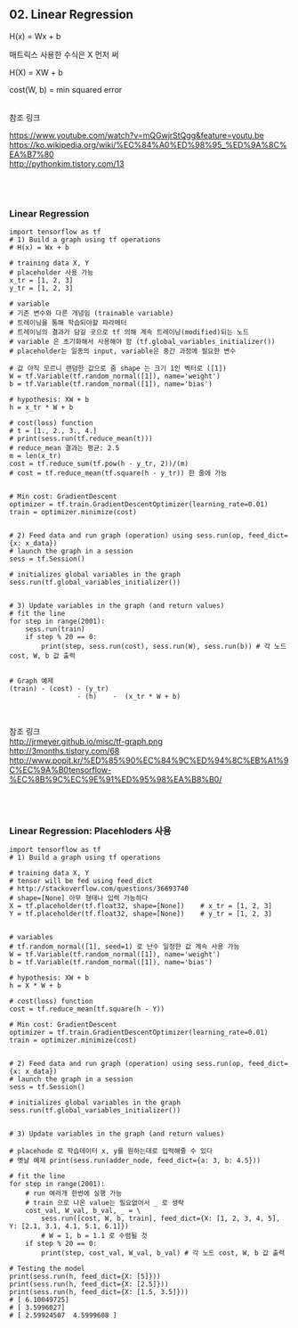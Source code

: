 <!--------------------------------------------------------------->
<!--------------------------------------------------------------->

## 02. Linear Regression

H(x) = Wx + b

매트릭스 사용한 수식은 X 먼저 써 

H(X) = XW + b

cost(W, b) = min squared error

<br />
참조 링크  

https://www.youtube.com/watch?v=mQGwjrStQgg&feature=youtu.be  
https://ko.wikipedia.org/wiki/%EC%84%A0%ED%98%95_%ED%9A%8C%EA%B7%80  
http://pythonkim.tistory.com/13


<br /><br />
<!--------------------------------------------------------------->
<!--------------------------------------------------------------->

### Linear Regression

```
import tensorflow as tf
# 1) Build a graph using tf operations
# H(x) = Wx + b

# training data X, Y
# placeholder 사용 가능
x_tr = [1, 2, 3]
y_tr = [1, 2, 3]

# variable 
# 기존 변수와 다른 개념임 (trainable variable)
# 트레이닝을 통해 학습되야할 파라메터
# 트레이닝의 결과가 담길 곳으로 tf 의해 계속 트레이닝(modified)되는 노드
# variable 은 초기화해서 사용해야 함 (tf.global_variables_initializer())
# placeholder는 일종의 input, variable은 중간 과정에 필요한 변수

# 값 아직 모르니 랜덤한 값으로 줌 shape 는 크기 1인 벡터로 ([1])
W = tf.Variable(tf.random_normal([1]), name='weight')
b = tf.Variable(tf.random_normal([1]), name='bias')

# hypothesis: XW + b
h = x_tr * W + b

# cost(loss) function
# t = [1., 2., 3., 4.]
# print(sess.run(tf.reduce_mean(t)))
# reduce_mean 결과는 평균: 2.5
m = len(x_tr)
cost = tf.reduce_sum(tf.pow(h - y_tr, 2))/(m)
# cost = tf.reduce_mean(tf.square(h - y_tr)) 한 줄에 가능


# Min cost: GradientDescent
optimizer = tf.train.GradientDescentOptimizer(learning_rate=0.01)
train = optimizer.minimize(cost)


# 2) Feed data and run graph (operation) using sess.run(op, feed_dict={x: x_data})
# launch the graph in a session
sess = tf.Session()

# initializes global variables in the graph
sess.run(tf.global_variables_initializer())


# 3) Update variables in the graph (and return values)
# fit the line
for step in range(2001):
	sess.run(train)
	if step % 20 == 0:
		print(step, sess.run(cost), sess.run(W), sess.run(b)) # 각 노드 cost, W, b 값 출력


# Graph 예제
(train) - (cost) - (y_tr)
                 - (h)    -  (x_tr * W + b)
```

<br />

참조 링크  
http://jrmeyer.github.io/misc/tf-graph.png  
http://3months.tistory.com/68  
http://www.popit.kr/%ED%85%90%EC%84%9C%ED%94%8C%EB%A1%9C%EC%9A%B0tensorflow-%EC%8B%9C%EC%9E%91%ED%95%98%EA%B8%B0/  


<br /><br />
<!--------------------------------------------------------------->
<!--------------------------------------------------------------->

### Linear Regression: Placehloders 사용

```
import tensorflow as tf
# 1) Build a graph using tf operations

# training data X, Y
# tensor will be fed using feed_dict
# http://stackoverflow.com/questions/36693740
# shape=[None] 아무 형태나 입력 가능하다
X = tf.placeholder(tf.float32, shape=[None])    # x_tr = [1, 2, 3]
Y = tf.placeholder(tf.float32, shape=[None])    # y_tr = [1, 2, 3]


# variables
# tf.random_normal([1], seed=1) 로 난수 일정한 값 계속 사용 가능
W = tf.Variable(tf.random_normal([1]), name='weight')
b = tf.Variable(tf.random_normal([1]), name='bias')

# hypothesis: XW + b
h = X * W + b

# cost(loss) function
cost = tf.reduce_mean(tf.square(h - Y))

# Min cost: GradientDescent
optimizer = tf.train.GradientDescentOptimizer(learning_rate=0.01)
train = optimizer.minimize(cost)


# 2) Feed data and run graph (operation) using sess.run(op, feed_dict={x: x_data})
# launch the graph in a session
sess = tf.Session()

# initializes global variables in the graph
sess.run(tf.global_variables_initializer())


# 3) Update variables in the graph (and return values)

# placehode 로 학습데이터 x, y를 원하는대로 입력해줄 수 있다 
# 옛날 예제 print(sess.run(adder_node, feed_dict={a: 3, b: 4.5}))

# fit the line
for step in range(2001):
	# run 여러개 한번에 실행 가능
	# train 으로 나온 value는 필요없어서 _ 로 생략
	cost_val, W_val, b_val, _ = \
		sess.run([cost, W, b, train], feed_dict={X: [1, 2, 3, 4, 5], Y: [2.1, 3.1, 4.1, 5.1, 6.1]})
		# W = 1, b = 1.1 로 수렴될 것
	if step % 20 == 0:
		print(step, cost_val, W_val, b_val) # 각 노드 cost, W, b 값 출력

# Testing the model
print(sess.run(h, feed_dict={X: [5]}))
print(sess.run(h, feed_dict={X: [2.5]}))
print(sess.run(h, feed_dict={X: [1.5, 3.5]}))
# [ 6.10049725]
# [ 3.5996027]
# [ 2.59924507  4.5999608 ]
```


